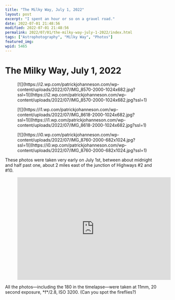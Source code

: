 ```yaml
---
title: "The Milky Way, July 1, 2022"
layout: post
excerpt: "I spent an hour or so on a gravel road."
date: 2022-07-01 21:48:56
modified: 2022-07-01 21:48:56
permalink: 2022/07/01/the-milky-way-july-1-2022/index.html
tags: ["Astrophotography", "Milky Way", "Photos"]
featured_img: 
wpid: 5465
---
```


# The Milky Way, July 1, 2022

<div class="wp-block-jetpack-tiled-gallery aligncenter is-style-rectangular"><div class="tiled-gallery__gallery"><div class="tiled-gallery__row"><div class="tiled-gallery__col" style="flex-basis:52.76470%"><figure class="tiled-gallery__item">[![](https://i2.wp.com/patrickjohanneson.com/wp-content/uploads/2022/07/IMG_8570-2000-1024x682.jpg?ssl=1)](https://i2.wp.com/patrickjohanneson.com/wp-content/uploads/2022/07/IMG_8570-2000-1024x682.jpg?ssl=1)</figure><figure class="tiled-gallery__item">[![](https://i1.wp.com/patrickjohanneson.com/wp-content/uploads/2022/07/IMG_8618-2000-1024x682.jpg?ssl=1)](https://i1.wp.com/patrickjohanneson.com/wp-content/uploads/2022/07/IMG_8618-2000-1024x682.jpg?ssl=1)</figure></div><div class="tiled-gallery__col" style="flex-basis:47.23530%"><figure class="tiled-gallery__item">[![](https://i0.wp.com/patrickjohanneson.com/wp-content/uploads/2022/07/IMG_8760-2000-682x1024.jpg?ssl=1)](https://i0.wp.com/patrickjohanneson.com/wp-content/uploads/2022/07/IMG_8760-2000-682x1024.jpg?ssl=1)</figure></div></div></div></div>These photos were taken very early on July 1st, between about midnight and half past one, about 2 miles east of the junction of Highways #2 and #10.

<figure class="wp-block-embed is-type-video is-provider-vimeo wp-block-embed-vimeo"><div class="wp-block-embed__wrapper"><iframe allow="autoplay; fullscreen; picture-in-picture" allowfullscreen="" frameborder="0" height="334" loading="lazy" src="https://player.vimeo.com/video/726180437?h=fb6c8f91ee&dnt=1&app_id=122963" title="Milky Way rising - July 1, 2022" width="500"></iframe></div></figure>All the photos—including the 180 in the timelapse—were taken at 11mm, 20 second exposure, *f*/2.8, ISO 3200. (Can you spot the fireflies?)